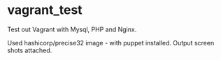 # vagrant_test
Test out Vagrant with Mysql, PHP and Nginx.

Used hashicorp/precise32 image - with puppet installed.
Output screen shots attached.
